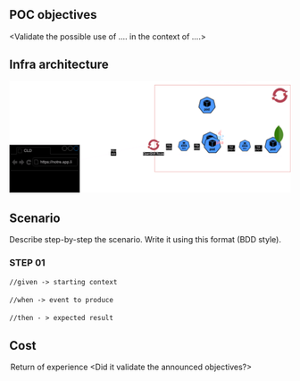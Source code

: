 # <Your Subject>

## POC objectives

<Validate the possible use of .... in the context of ....>

## Infra architecture

![Schema](/schema.drawio.png)

## Scenario

Describe step-by-step the scenario. Write it using this format (BDD style).

### STEP 01
```
//given -> starting context

//when -> event to produce

//then - > expected result
```

## Cost

<analysis of load-related costs.>

<option to reduce or adapt costs (practices, subscription)>

## Return of experience

<take a position on the poc that has been produced.>

<Did it validate the announced objectives?>
